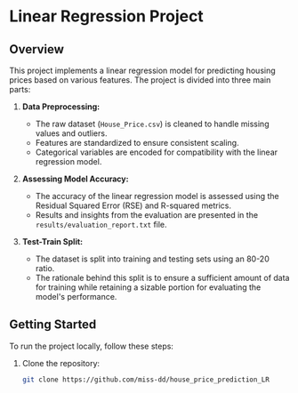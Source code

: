 # Linear Regression Project

## Overview
This project implements a linear regression model for predicting housing prices based on various features. The project is divided into three main parts:

1. **Data Preprocessing:**
   - The raw dataset (`House_Price.csv`) is cleaned to handle missing values and outliers.
   - Features are standardized to ensure consistent scaling.
   - Categorical variables are encoded for compatibility with the linear regression model.

2. **Assessing Model Accuracy:**
   - The accuracy of the linear regression model is assessed using the Residual Squared Error (RSE) and R-squared metrics.
   - Results and insights from the evaluation are presented in the `results/evaluation_report.txt` file.

3. **Test-Train Split:**
   - The dataset is split into training and testing sets using an 80-20 ratio.
   - The rationale behind this split is to ensure a sufficient amount of data for training while retaining a sizable portion for evaluating the model's performance.

## Getting Started
To run the project locally, follow these steps:

1. Clone the repository:
   ```bash
   git clone https://github.com/miss-dd/house_price_prediction_LR
